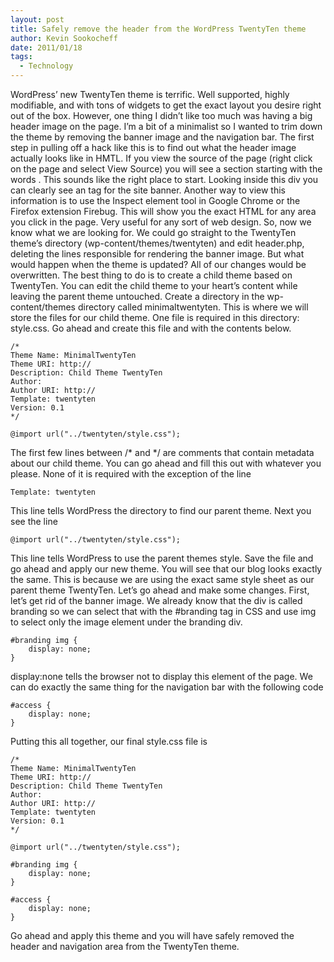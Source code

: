 ```yaml
---
layout: post
title: Safely remove the header from the WordPress TwentyTen theme
author: Kevin Sookocheff
date: 2011/01/18
tags:
  - Technology
---
```


WordPress’ new TwentyTen theme is terrific. Well supported, highly modifiable, and with tons of widgets to get the exact layout you desire right out of the box. However, one thing I didn’t like too much was having a big header image on the page. I’m a bit of a minimalist so I wanted to trim down the theme by removing the banner image and the navigation bar. The first step in pulling off a hack like this is to find out what the header image actually looks like in HMTL. If you view the source of the page (right click on the page and select View Source) you will see a section starting with the words . This sounds like the right place to start. Looking inside this div you can clearly see an tag for the site banner. Another way to view this information is to use the Inspect element tool in Google Chrome or the Firefox extension Firebug. This will show you the exact HTML for any area you click in the page. Very useful for any sort of web design. So, now we know what we are looking for. We could go straight to the TwentyTen theme’s directory (wp-content/themes/twentyten) and edit header.php, deleting the lines responsible for rendering the banner image. But what would happen when the theme is updated? All of our changes would be overwritten. The best thing to do is to create a child theme based on TwentyTen. You can edit the child theme to your heart’s content while leaving the parent theme untouched. Create a directory in the wp-content/themes directory called minimaltwentyten. This is where we will store the files for our child theme. One file is required in this directory: style.css. Go ahead and create this file and with the contents below.

    /*
    Theme Name: MinimalTwentyTen
    Theme URI: http://
    Description: Child Theme TwentyTen
    Author:
    Author URI: http://
    Template: twentyten
    Version: 0.1
    */  
    
    @import url("../twentyten/style.css");

The first few lines between /* and */ are comments that contain metadata about our child theme. You can go ahead and fill this out with whatever you please. None of it is required with the exception of the line

    Template: twentyten

This line tells WordPress the directory to find our parent theme. Next you see the line

    @import url("../twentyten/style.css");

This line tells WordPress to use the parent themes style. Save the file and go ahead and apply our new theme. You will see that our blog looks exactly the same. This is because we are using the exact same style sheet as our parent theme TwentyTen. Let’s go ahead and make some changes. First, let’s get rid of the banner image. We already know that the div is called branding so we can select that with the #branding tag in CSS and use img to select only the image element under the branding div.

    #branding img {
        display: none;
    }

display:none tells the browser not to display this element of the page. We can do exactly the same thing for the navigation bar with the following code

    #access {
        display: none;
    }

Putting this all together, our final style.css file is

    /*
    Theme Name: MinimalTwentyTen
    Theme URI: http://
    Description: Child Theme TwentyTen
    Author:
    Author URI: http://
    Template: twentyten
    Version: 0.1
    */  
    
    @import url("../twentyten/style.css");  
    
    #branding img {
        display: none;
    }  
    
    #access {
        display: none;
    }

Go ahead and apply this theme and you will have safely removed the header and navigation area from the TwentyTen theme.
